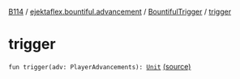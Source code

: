 [B114](../../index.md) / [ejektaflex.bountiful.advancement](../index.md) / [BountifulTrigger](index.md) / [trigger](./trigger.md)

# trigger

`fun trigger(adv: PlayerAdvancements): `[`Unit`](https://kotlinlang.org/api/latest/jvm/stdlib/kotlin/-unit/index.html) [(source)](https://github.com/ejektaflex/Bountiful/tree/develop/src/main/kotlin/ejektaflex/bountiful/advancement/BountifulTrigger.kt#L33)